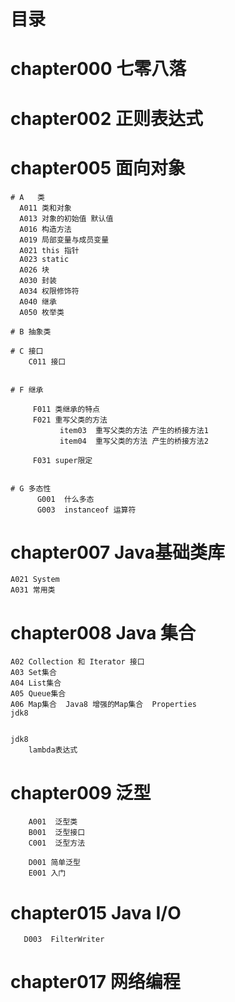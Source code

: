 # 目录
# chapter000 七零八落 

# chapter002 正则表达式 

# chapter005 面向对象 
    # A   类    
      A011 类和对象
      A013 对象的初始值 默认值 
      A016 构造方法
      A019 局部变量与成员变量
      A021 this 指针
      A023 static  
      A026 块  
      A030 封装  
      A034 权限修饰符   
      A040 继承  
      A050 枚举类  

    # B 抽象类
           
    # C 接口   
        C011 接口


    # F 继承    
        
         F011 类继承的特点 
         F021 重写父类的方法 
               item03  重写父类的方法 产生的桥接方法1
               item04  重写父类的方法 产生的桥接方法2
    
         F031 super限定
         
          
    # G 多态性
          G001  什么多态
          G003  instanceof 运算符

# chapter007  Java基础类库
    A021 System
    A031 常用类
      
# chapter008  Java 集合  

    A02 Collection 和 Iterator 接口
    A03 Set集合
    A04 List集合
    A05 Queue集合
    A06 Map集合  Java8 增强的Map集合  Properties
    jdk8

    
    jdk8
        lambda表达式

# chapter009  泛型
        A001  泛型类
        B001  泛型接口
        C001  泛型方法
        
        D001 简单泛型
        E001 入门
        
# chapter015 Java I/O 
       D003  FilterWriter   
            
# chapter017  网络编程
       
       

       
       